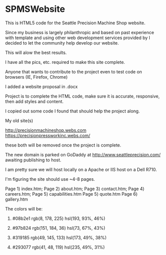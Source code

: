 # SPMSWebsite
This is HTML5 code for the Seattle Precision Machine Shop website.  

Since my business is largely philanthropic and based on past experience with template and using other 
web development services provided by I decided to let the community help develop our website.  

This will alow the best results.

I have all the pics, etc. required to make this site complete.  

Anyone that wants to contribute to the project even to test code on browsers (IE, Firefox, Chrome)

I added a website proposal in .docx

Project is to complete the HTML code, make sure it is accurate, responsive, then add styles and content. 

I copied out some code I found that should help the project along.

My old site(s)

http://precisionmachineshop.webs.com
https://precisionpressworkinc.webs.com/

these both will be removed once the project is complete.

The new domain is parked on GoDaddy at http://www.seattleprecision.com/ awaiting publishing to host.  

I am pretty sure we will host locally on a Apache or IIS host on a Dell R710.

I'm figuring the site should use ~4-8 pages.

Page 1) index.htm;
Page 2) about.htm;
Page 3) contact.htm;
Page 4) careers.htm;
Page 5) capabilities.htm
Page 5) quote.htm
Page 6) gallery.htm



The colors will be:
1)    #08b2e1
      rgb(8, 178, 225)
      hsl(193, 93%, 46%)

2)    #97b824
      rgb(151, 184, 36)
      hsl(73, 67%, 43%)

3)    #319185
      rgb(49, 145, 133)
      hsl(173, 49%, 38%)

4)    #293077
      rgb(41, 48, 119)
      hsl(235, 49%, 31%)
      


